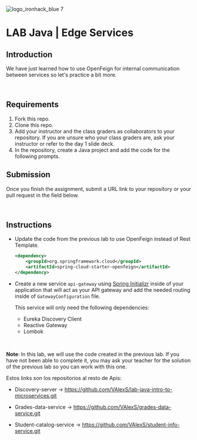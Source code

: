 ![logo_ironhack_blue 7](https://user-images.githubusercontent.com/23629340/40541063-a07a0a8a-601a-11e8-91b5-2f13e4e6b441.png)

# LAB Java | Edge Services

## Introduction

We have just learned how to use OpenFeign for internal communication between services so let's practice a bit more.

<br>

## Requirements

1. Fork this repo.
2. Clone this repo.
3. Add your instructor and the class graders as collaborators to your repository. If you are unsure who your class graders are, ask your instructor or refer to the day 1 slide deck.
4. In the repository, create a Java project and add the code for the following prompts.

## Submission

Once you finish the assignment, submit a URL link to your repository or your pull request in the field below.

<br>

## Instructions

- Update the code from the previous lab to use OpenFeign instead of Rest Template.

    ```xml
    <dependency>
        <groupId>org.springframework.cloud</groupId>
        <artifactId>spring-cloud-starter-openfeign</artifactId>
    </dependency>
    ```

- Create a new service `api-gateway` using [Spring Initializr](https://start.spring.io/) inside of your application that will act as your API gateway and add the needed routing inside of `GatewayConfiguration` file.

  This service will only need the following dependencies:

    - Eureka Discovery Client
    - Reactive Gateway
    - Lombok

<br>

**Note**: In this lab, we will use the code created in the previous lab. If you have not been able to complete it, you may ask your teacher for the solution of the previous lab so you can work with this one.

Estos links son los repositorios al resto de Apis:

* Discovery-server -> https://github.com/VAlexS/lab-java-intro-to-microservices.git

* Grades-data-service -> https://github.com/VAlexS/grades-data-service.git

* Student-catalog-service -> https://github.com/VAlexS/student-info-service.git
